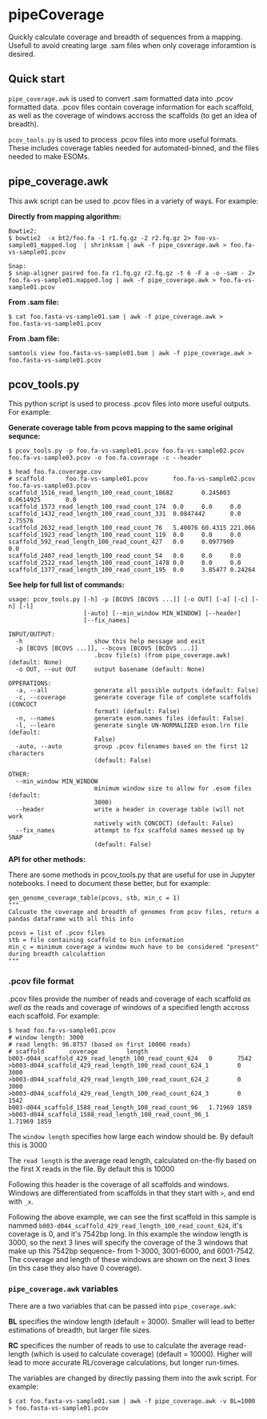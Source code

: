 # pipeCoverage
Quickly calculate coverage and breadth of sequences from a mapping. Usefull to avoid creating large .sam files when only coverage inforamtion is desired.

## Quick start
`pipe_coverage.awk` is used to convert .sam formatted data into .pcov formatted data. .pcov files contain coverage information for each scaffold, as well as the coverage of windows accross the scaffolds (to get an idea of breadth). 

`pcov_tools.py` is used to process .pcov files into more useful formats. These includes coverage tables needed for automated-binned, and the files needed to make ESOMs.

## pipe_coverage.awk

This awk script can be used to .pcov files in a variety of ways. For example:

**Directly from mapping algorithm:**
```
Bowtie2:
$ bowtie2  -x bt2/foo.fa -1 r1.fq.gz -2 r2.fq.gz 2> foo-vs-sample01_mapped.log  | shrinksam | awk -f pipe_coverage.awk > foo.fa-vs-sample01.pcov

Snap:
$ snap-aligner paired foo.fa r1.fq.gz r2.fq.gz -t 6 -F a -o -sam - 2> foo.fa-vs-sample01.mapped.log | awk -f pipe_coverage.awk > foo.fa-vs-sample01.pcov
```

**From .sam file:**
```
$ cat foo.fasta-vs-sample01.sam | awk -f pipe_coverage.awk > foo.fasta-vs-sample01.pcov
```

**From .bam file:**
```
samtools view foo.fasta-vs-sample01.bam | awk -f pipe_coverage.awk > foo.fasta-vs-sample01.pcov
```

## pcov_tools.py

This python script is used to process .pcov files into more useful outputs. For example:

**Generate coverage table from pcovs mapping to the same original sequnce:**
```
$ pcov_tools.py -p foo.fa-vs-sample01.pcov foo.fa-vs-sample02.pcov foo.fa-vs-sample03.pcov -o foo.fa.coverage -c --header

$ head foo.fa.coverage.cov
# scaffold      foo.fa-vs-sample01.pcov       foo.fa-vs-sample02.pcov       foo.fa-vs-sample03.pcov
scaffold_1516_read_length_100_read_count_18682        0.245003        0.0614925       0.0
scaffold_1573_read_length_100_read_count_174  0.0     0.0     0.0
scaffold_1432_read_length_100_read_count_331  0.0847442       0.0     2.75576
scaffold_2632_read_length_100_read_count_76   5.40076 60.4315 221.066
scaffold_1923_read_length_100_read_count_119  0.0     0.0     0.0
scaffold_592_read_length_100_read_count_427   0.0     0.0977909       0.0
scaffold_2407_read_length_100_read_count_54   0.0     0.0     0.0
scaffold_2522_read_length_100_read_count_1478 0.0     0.0     0.0
scaffold_1377_read_length_100_read_count_195  0.0     3.85477 0.24264
```

**See help for full list of commands:**
```$ pcov_tools.py -h
usage: pcov_tools.py [-h] -p [BCOVS [BCOVS ...]] [-o OUT] [-a] [-c] [-n] [-l]
                     [-auto] [--min_window MIN_WINDOW] [--header]
                     [--fix_names]

INPUT/OUTPUT:
  -h                    show this help message and exit
  -p [BCOVS [BCOVS ...]], --bcovs [BCOVS [BCOVS ...]]
                        .bcov file(s) (from pipe_coverage.awk) (default: None)
  -o OUT, --out OUT     output basename (default: None)

OPPERATIONS:
  -a, --all             generate all possible outputs (default: False)
  -c, --coverage        generate coverage file of complete scaffolds (CONCOCT
                        format) (default: False)
  -n, --names           generate esom.names files (default: False)
  -l, --learn           generate single UN-NORMALIZED esom.lrn file (default:
                        False)
  -auto, --auto         group .pcov filenames based on the first 12 characters
                        (default: False)

OTHER:
  --min_window MIN_WINDOW
                        minimum window size to allow for .esom files (default:
                        3000)
  --header              write a header in coverage table (will not work
                        natively with CONCOCT) (default: False)
  --fix_names           attempt to fix scaffold names messed up by SNAP
                        (default: False)
```

**API for other methods:**

There are some methods in pcov_tools.py that are useful for use in Jupyter notebooks. I need to document these better, but for example:

```
gen_genome_coverage_table(pcovs, stb, min_c = 1)
"""
Calcuate the coverage and breadth of genomes from pcov files, return a pandas dataframe with all this info

pcovs = list of .pcov files
stb = file containing scaffold to bin information
min_c = minimum coverage a window much have to be considered "present" during breadth calculattion
"""
```

### .pcov file format

.pcov files provide the number of reads and coverage of each scaffold *as well as* the reads and coverage of windows of a specified length accross each scaffold. For example:

```
$ head foo.fa-vs-sample01.pcov
# window length: 3000
# read length: 96.8757 (based on first 10000 reads)
# scaffold       coverage        length
b003-d044_scaffold_429_read_length_100_read_count_624   0       7542
>b003-d044_scaffold_429_read_length_100_read_count_624_1        0       3000
>b003-d044_scaffold_429_read_length_100_read_count_624_2        0       3000
>b003-d044_scaffold_429_read_length_100_read_count_624_3        0       1542
b003-d044_scaffold_1588_read_length_100_read_count_96   1.71969 1859
>b003-d044_scaffold_1588_read_length_100_read_count_96_1        1.71969 1859
```

The `window length` specifies how large each window should be. By default this is 3000

The `read length` is the average read length, calculated on-the-fly based on the first X reads in the file. By default this is 10000

Following this header is the coverage of all scaffolds and windows. Windows are differentiated from scaffolds in that they start with `>`, and end with `_x`.

Following the above example, we can see the first scaffold in this sample is nammed `b003-d044_scaffold_429_read_length_100_read_count_624`, it's coverage is 0, and it's 7542bp long.  In this example the window length is 3000, so the next 3 lines will specify the coverage of the 3 windows that make up this 7542bp sequence- from 1-3000, 3001-6000, and 6001-7542. The coverage and length of these windows are shown on the next 3 lines (in this case they also have 0 coverage).

### `pipe_coverage.awk` variables

There are a two variables that can be passed into `pipe_coverage.awk`:

**BL** specifies the window length (default = 3000). Smaller will lead to better estimations of breadth, but larger file sizes.

**RC** specifices the number of reads to use to calculate the average read-length (which is used to calculate coverage) (default = 10000). Higher will lead to more accurate RL/coverage calculations, but longer run-times.

The variables are changed by directly passing them into the awk script. For example:

```
$ cat foo.fasta-vs-sample01.sam | awk -f pipe_coverage.awk -v BL=1000 > foo.fasta-vs-sample01.pcov
```

